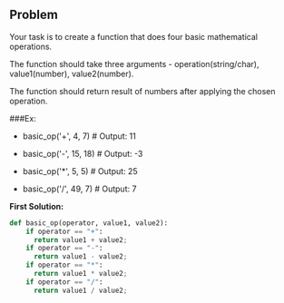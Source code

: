 ## Problem

Your task is to create a function that does four basic mathematical operations.

The function should take three arguments - operation(string/char), value1(number), value2(number).

The function should return result of numbers after applying the chosen operation.

###Ex: 

* basic_op('+', 4, 7)         # Output: 11

* basic_op('-', 15, 18)       # Output: -3

* basic_op('*', 5, 5)         # Output: 25

* basic_op('/', 49, 7)        # Output: 7

**First Solution:**
```python
def basic_op(operator, value1, value2):
    if operator == "+":
      return value1 + value2;
    if operator == "-":
      return value1 - value2;
    if operator == "*":
      return value1 * value2;
    if operator == "/":
      return value1 / value2;
```
